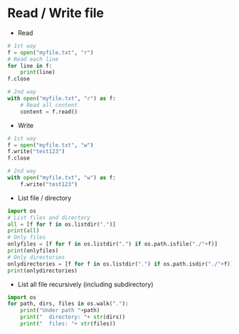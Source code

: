 # Read / Write file

* Read

```py
# 1st way
f = open("myfile.txt", "r")
# Read each line
for line in f:
    print(line)
f.close

# 2nd way
with open("myfile.txt", "r") as f:
    # Read all content
    content = f.read()
```

* Write

```py
# 1st way
f = open("myfile.txt", "w")
f.write("test123")
f.close

# 2nd way
with open("myfile.txt", "w") as f:
    f.write("test123")
```

* List file / directory

```py
import os
# List files and directory
all = [f for f in os.listdir(".")]
print(all)
# Only files
onlyfiles = [f for f in os.listdir(".") if os.path.isfile("./"+f)]
print(onlyfiles)
# Only directories
onlydirectories = [f for f in os.listdir(".") if os.path.isdir("./"+f)]
print(onlydirectories)
```

* List all file recursively (including subdirectory)

```py
import os
for path, dirs, files in os.walk("."):
    print("Under path "+path)
    print("  directory: "+ str(dirs))
    print("  files: "+ str(files))
```
